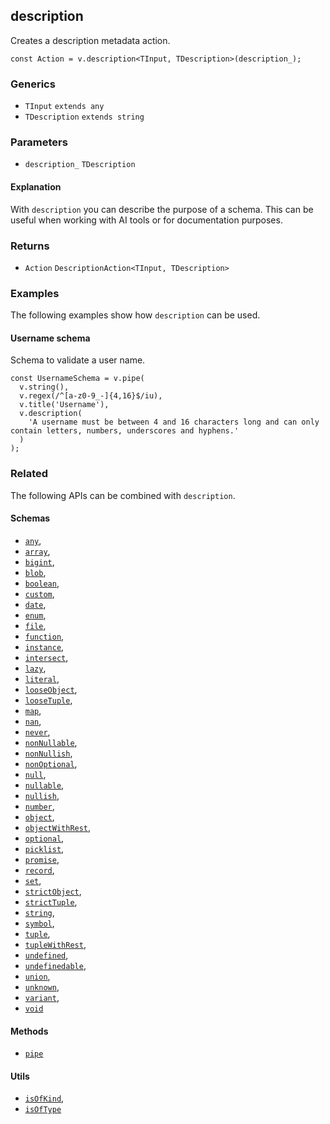 description
-----------

Creates a description metadata action.

    const Action = v.description<TInput, TDescription>(description_);
    

### Generics

*   `TInput` `extends any`
*   `TDescription` `extends string`

### Parameters

*   `description_` `TDescription`

#### Explanation

With `description` you can describe the purpose of a schema. This can be useful when working with AI tools or for documentation purposes.

### Returns

*   `Action` `DescriptionAction<TInput, TDescription>`

### Examples

The following examples show how `description` can be used.

#### Username schema

Schema to validate a user name.

    const UsernameSchema = v.pipe(
      v.string(),
      v.regex(/^[a-z0-9_-]{4,16}$/iu),
      v.title('Username'),
      v.description(
        'A username must be between 4 and 16 characters long and can only contain letters, numbers, underscores and hyphens.'
      )
    );
    

### Related

The following APIs can be combined with `description`.

#### Schemas

*   [`any`](any.md),
*   [`array`](array.md),
*   [`bigint`](bigint.md),
*   [`blob`](blob.md),
*   [`boolean`](boolean.md),
*   [`custom`](custom.md),
*   [`date`](date.md),
*   [`enum`](enum.md),
*   [`file`](file.md),
*   [`function`](function.md),
*   [`instance`](instance.md),
*   [`intersect`](intersect.md),
*   [`lazy`](lazy.md),
*   [`literal`](literal.md),
*   [`looseObject`](looseObject.md),
*   [`looseTuple`](looseTuple.md),
*   [`map`](map.md),
*   [`nan`](nan.md),
*   [`never`](never.md),
*   [`nonNullable`](nonNullable.md),
*   [`nonNullish`](nonNullish.md),
*   [`nonOptional`](nonOptional.md),
*   [`null`](null.md),
*   [`nullable`](nullable.md),
*   [`nullish`](nullish.md),
*   [`number`](number.md),
*   [`object`](object.md),
*   [`objectWithRest`](objectWithRest.md),
*   [`optional`](optional.md),
*   [`picklist`](picklist.md),
*   [`promise`](promise.md),
*   [`record`](record.md),
*   [`set`](set.md),
*   [`strictObject`](strictObject.md),
*   [`strictTuple`](strictTuple.md),
*   [`string`](string.md),
*   [`symbol`](symbol.md),
*   [`tuple`](tuple.md),
*   [`tupleWithRest`](tupleWithRest.md),
*   [`undefined`](undefined.md),
*   [`undefinedable`](undefinedable.md),
*   [`union`](union.md),
*   [`unknown`](unknown.md),
*   [`variant`](variant.md),
*   [`void`](void.md)

#### Methods

*   [`pipe`](pipe.md)

#### Utils

*   [`isOfKind`](isOfKind.md),
*   [`isOfType`](isOfType.md)